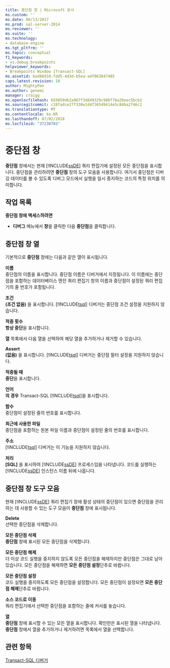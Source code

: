 ```yaml
---
title: 중단점 창 | Microsoft 문서
ms.custom: ''
ms.date: 06/13/2017
ms.prod: sql-server-2014
ms.reviewer: ''
ms.suite: ''
ms.technology:
- database-engine
ms.tgt_pltfrm: ''
ms.topic: conceptual
f1_keywords:
- vs.debug.breakpoints
helpviewer_keywords:
- Breakpoints Window [Transact-SQL]
ms.assetid: bad88d10-fdd5-4d3d-b5ea-a4f063847485
caps.latest.revision: 10
author: MightyPen
ms.author: genemi
manager: craigg
ms.openlocfilehash: 659859db2a967f3d849329c986f76a20eec5bcb2
ms.sourcegitcommit: c18fadce27f330e1d4f36549414e5c84ba2f46c2
ms.translationtype: MT
ms.contentlocale: ko-KR
ms.lasthandoff: 07/02/2018
ms.locfileid: "37238703"
---
```

# <a name="breakpoints-window"></a>중단점 창
  **중단점** 창에서는 현재 [!INCLUDE[ssDE](../../includes/ssde-md.md)] 쿼리 편집기에 설정된 모든 중단점을 표시합니다. 중단점을 관리하려면 **중단점** 창의 도구 모음을 사용합니다. 여기서 중단점은 디버깅 데이터를 볼 수 있도록 디버그 모드에서 실행을 일시 중지하는 코드의 특정 위치를 의미합니다.  
  
## <a name="task-list"></a>작업 목록  
 **중단점 창에 액세스하려면**  
  
-   **디버그** 메뉴에서 **창**을 클릭한 다음 **중단점**을 클릭합니다.  
  
## <a name="breakpoints-window-columns"></a>중단점 창 열  
 기본적으로 **중단점** 창에는 다음과 같은 열이 표시됩니다.  
  
 **이름**  
 중단점의 이름을 표시합니다. 중단점 이름은 디버거에서 지정됩니다. 이 이름에는 중단점을 포함하는 데이터베이스 엔진 쿼리 편집기 창의 이름과 중단점이 설정된 쿼리 편집기의 줄 번호가 포함됩니다.  
  
 **조건**  
 **(조건 없음)** 을 표시합니다. [!INCLUDE[tsql](../../includes/tsql-md.md)] 디버거는 중단점 조건 설정을 지원하지 않습니다.  
  
 **적중 횟수**  
 **항상 중단**을 표시합니다.  
  
 **열** 목록에서 다음 열을 선택하여 해당 열을 추가하거나 제거할 수 있습니다.  
  
 **Assert**  
 **(없음)** 을 표시합니다. [!INCLUDE[tsql](../../includes/tsql-md.md)] 디버거는 중단점 필터 설정을 지원하지 않습니다.  
  
 **적중될 때**  
 **중단**을 표시합니다.  
  
 **언어**  
 **의 경우** Transact-SQL [!INCLUDE[tsql](../../includes/tsql-md.md)]을 표시합니다.  
  
 **함수**  
 중단점이 설정된 줄의 번호를 표시합니다.  
  
 **최근에 사용한 파일**  
 중단점을 포함하는 원본 파일 이름과 중단점이 설정된 줄의 번호를 표시합니다.  
  
 **주소**  
 [!INCLUDE[tsql](../../includes/tsql-md.md)] 디버거는 이 기능을 지원하지 않습니다.  
  
 **처리**  
 **[SQL]** 을 표시하여 [!INCLUDE[ssDE](../../includes/ssde-md.md)] 프로세스임을 나타냅니다. 코드를 실행하는 [!INCLUDE[ssDE](../../includes/ssde-md.md)] 인스턴스 이름 뒤에 나옵니다.  
  
## <a name="breakpoints-window-toolbar"></a>중단점 창 도구 모음  
 현재 [!INCLUDE[ssDE](../../includes/ssde-md.md)] 쿼리 편집기 창에 활성 상태의 중단점이 있으면 중단점을 관리하는 데 사용할 수 있는 도구 모음이 **중단점** 창에 표시됩니다.  
  
 **Delete**  
 선택한 중단점을 삭제합니다.  
  
 **모든 중단점 삭제**  
 **중단점** 창에 표시된 모든 중단점을 삭제합니다.  
  
 **모든 중단점 해제**  
 더 이상 코드 실행을 중지하지 않도록 모든 중단점을 해제하지만 중단점은 그대로 남아 있습니다. 모든 중단점을 해제하면 **모든 중단점 설정**단추로 바뀝니다.  
  
 **모든 중단점 설정**  
 코드 실행을 중지하도록 모든 중단점을 설정합니다. 모든 중단점이 설정되면 **모든 중단점 해제**단추로 바뀝니다.  
  
 **소스 코드로 이동**  
 쿼리 편집기에서 선택한 중단점을 포함하는 줄에 커서를 놓습니다.  
  
 **열**  
 **중단점** 창에 표시할 수 있는 모든 열을 표시합니다. 확인란은 표시된 열을 나타냅니다. **중단점** 창에서 열을 추가하거나 제거하려면 목록에서 열을 선택합니다.  
  
## <a name="see-also"></a>관련 항목  
 [Transact-SQL 디버거](transact-sql-debugger.md)  
  
  
